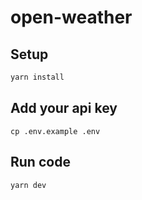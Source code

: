 # open-weather

## Setup

```js
yarn install
```

## Add your api key

```shell-session
cp .env.example .env
```

## Run code

```js
yarn dev
```
